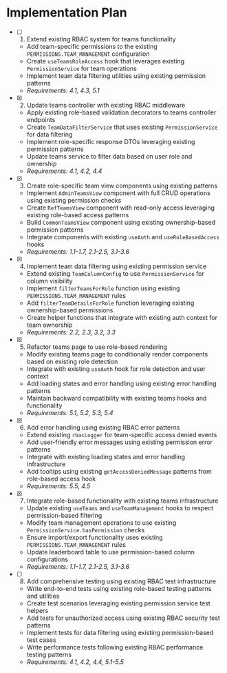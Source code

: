 # Implementation Plan

- [ ] 1. Extend existing RBAC system for teams functionality





  - Add team-specific permissions to the existing `PERMISSIONS.TEAM_MANAGEMENT` configuration
  - Create `useTeamsRoleAccess` hook that leverages existing `PermissionService` for team operations
  - Implement team data filtering utilities using existing permission patterns
  - _Requirements: 4.1, 4.3, 5.1_

- [x] 2. Update teams controller with existing RBAC middleware






  - Apply existing role-based validation decorators to teams controller endpoints
  - Create `TeamDataFilterService` that uses existing `PermissionService` for data filtering
  - Implement role-specific response DTOs leveraging existing permission patterns
  - Update teams service to filter data based on user role and ownership
  - _Requirements: 4.1, 4.2, 4.4_

- [x] 3. Create role-specific team view components using existing patterns






  - Implement `AdminTeamsView` component with full CRUD operations using existing permission checks
  - Create `RefTeamsView` component with read-only access leveraging existing role-based access patterns
  - Build `CommonTeamsView` component using existing ownership-based permission patterns
  - Integrate components with existing `useAuth` and `useRoleBasedAccess` hooks
  - _Requirements: 1.1-1.7, 2.1-2.5, 3.1-3.6_


- [x] 4. Implement team data filtering using existing permission service









  - Extend existing `TeamColumnConfig` to use `PermissionService` for column visibility
  - Implement `filterTeamsForRole` function using existing `PERMISSIONS.TEAM_MANAGEMENT` rules
  - Add `filterTeamDetailsForRole` function leveraging existing ownership-based permissions
  - Create helper functions that integrate with existing auth context for team ownership
  - _Requirements: 2.2, 2.3, 3.2, 3.3_

- [x] 5. Refactor teams page to use role-based rendering






  - Modify existing teams page to conditionally render components based on existing role detection
  - Integrate with existing `useAuth` hook for role detection and user context
  - Add loading states and error handling using existing error handling patterns
  - Maintain backward compatibility with existing teams hooks and functionality
  - _Requirements: 5.1, 5.2, 5.3, 5.4_

- [x] 6. Add error handling using existing RBAC error patterns







  - Extend existing `rbacLogger` for team-specific access denied events
  - Add user-friendly error messages using existing permission error patterns
  - Integrate with existing loading states and error handling infrastructure
  - Add tooltips using existing `getAccessDeniedMessage` patterns from role-based access hook
  - _Requirements: 5.5, 4.5_

- [x] 7. Integrate role-based functionality with existing teams infrastructure

  - Update existing `useTeams` and `useTeamManagement` hooks to respect permission-based filtering
  - Modify team management operations to use existing `PermissionService.hasPermission` checks
  - Ensure import/export functionality uses existing `PERMISSIONS.TEAM_MANAGEMENT` rules
  - Update leaderboard table to use permission-based column configurations
  - _Requirements: 1.1-1.7, 2.1-2.5, 3.1-3.6_

- [ ] 8. Add comprehensive testing using existing RBAC test infrastructure
  - Write end-to-end tests using existing role-based testing patterns and utilities
  - Create test scenarios leveraging existing permission service test helpers
  - Add tests for unauthorized access using existing RBAC security test patterns
  - Implement tests for data filtering using existing permission-based test cases
  - Write performance tests following existing RBAC performance testing patterns
  - _Requirements: 4.1, 4.2, 4.4, 5.1-5.5_
